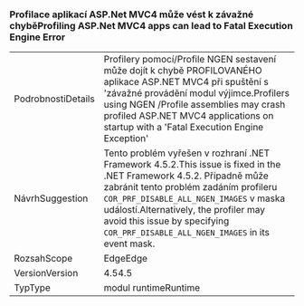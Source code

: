 ### <a name="profiling-aspnet-mvc4-apps-can-lead-to-fatal-execution-engine-error"></a><span data-ttu-id="c37ca-101">Profilace aplikací ASP.Net MVC4 může vést k závažné chybě</span><span class="sxs-lookup"><span data-stu-id="c37ca-101">Profiling ASP.Net MVC4 apps can lead to Fatal Execution Engine Error</span></span>

|   |   |
|---|---|
|<span data-ttu-id="c37ca-102">Podrobnosti</span><span class="sxs-lookup"><span data-stu-id="c37ca-102">Details</span></span>|<span data-ttu-id="c37ca-103">Profilery pomocí/Profile NGEN sestavení může dojít k chybě PROFILOVANÉHO aplikace ASP.NET MVC4 při spuštění s 'závažné provádění modul výjimce.</span><span class="sxs-lookup"><span data-stu-id="c37ca-103">Profilers using NGEN /Profile assemblies may crash profiled ASP.NET MVC4 applications on startup with a 'Fatal Execution Engine Exception'</span></span>|
|<span data-ttu-id="c37ca-104">Návrh</span><span class="sxs-lookup"><span data-stu-id="c37ca-104">Suggestion</span></span>|<span data-ttu-id="c37ca-105">Tento problém vyřešen v rozhraní .NET Framework 4.5.2.</span><span class="sxs-lookup"><span data-stu-id="c37ca-105">This issue is fixed in the .NET Framework 4.5.2.</span></span> <span data-ttu-id="c37ca-106">Případně může zabránit tento problém zadáním profileru <code>COR_PRF_DISABLE_ALL_NGEN_IMAGES</code> v maska událostí.</span><span class="sxs-lookup"><span data-stu-id="c37ca-106">Alternatively, the profiler may avoid this issue by specifying <code>COR_PRF_DISABLE_ALL_NGEN_IMAGES</code> in its event mask.</span></span>|
|<span data-ttu-id="c37ca-107">Rozsah</span><span class="sxs-lookup"><span data-stu-id="c37ca-107">Scope</span></span>|<span data-ttu-id="c37ca-108">Edge</span><span class="sxs-lookup"><span data-stu-id="c37ca-108">Edge</span></span>|
|<span data-ttu-id="c37ca-109">Version</span><span class="sxs-lookup"><span data-stu-id="c37ca-109">Version</span></span>|<span data-ttu-id="c37ca-110">4.5</span><span class="sxs-lookup"><span data-stu-id="c37ca-110">4.5</span></span>|
|<span data-ttu-id="c37ca-111">Typ</span><span class="sxs-lookup"><span data-stu-id="c37ca-111">Type</span></span>|<span data-ttu-id="c37ca-112">modul runtime</span><span class="sxs-lookup"><span data-stu-id="c37ca-112">Runtime</span></span>|

